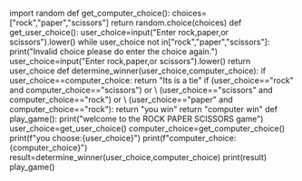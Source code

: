 import random def get_computer_choice():   choices=["rock","paper","scissors"]   return random.choice(choices)  def get_user_choice():   user_choice=input("Enter rock,paper,or scissors").lower()   while user_choice not in["rock","paper","scissors"]:     print("Invalid choice please do enter the choice again.")     user_choice=input("Enter rock,paper,or scissors").lower()   return user_choice  def determine_winner(user_choice,computer_choice):   if user_choice==computer_choice:     return "Its is a tie"    if (user_choice=="rock" and computer_choice=="scissors") or \      (user_choice=="scissors" and computer_choice=="rock") or \      (user_choice=="paper" and computer_choice=="rock"):      return "you win"    return "computer win"  def play_game():   print("welcome to the ROCK PAPER SCISSORS game")   user_choice=get_user_choice()   computer_choice=get_computer_choice()    print(f"you choose:{user_choice}")   print(f"computer_choice:{computer_choice}")    result=determine_winner(user_choice,computer_choice)   print(result)  play_game()
